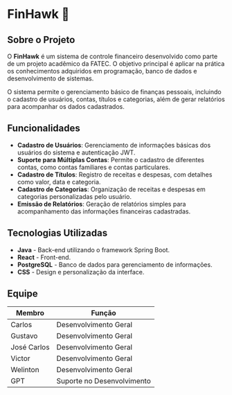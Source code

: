 # FinHawk 🦅

## Sobre o Projeto
O **FinHawk** é um sistema de controle financeiro desenvolvido como parte de um projeto acadêmico da FATEC. O objetivo principal é aplicar na prática os conhecimentos adquiridos em programação, banco de dados e desenvolvimento de sistemas.

O sistema permite o gerenciamento básico de finanças pessoais, incluindo o cadastro de usuários, contas, títulos e categorias, além de gerar relatórios para acompanhar os dados cadastrados.

## Funcionalidades
- **Cadastro de Usuários**: Gerenciamento de informações básicas dos usuários do sistema e autenticação JWT.
- **Suporte para Múltiplas Contas**: Permite o cadastro de diferentes contas, como contas familiares e contas particulares.
- **Cadastro de Títulos**: Registro de receitas e despesas, com detalhes como valor, data e categoria.
- **Cadastro de Categorias**: Organização de receitas e despesas em categorias personalizadas pelo usuário.
- **Emissão de Relatórios**: Geração de relatórios simples para acompanhamento das informações financeiras cadastradas.

## Tecnologias Utilizadas
- **Java** - Back-end utilizando o framework Spring Boot.
- **React** - Front-end.
- **PostgreSQL** - Banco de dados para gerenciamento de informações.
- **CSS** - Design e personalização da interface.

## Equipe
| Membro         | Função                  |
|----------------|-------------------------|
| Carlos         | Desenvolvimento Geral   |
| Gustavo        | Desenvolvimento Geral   |
| José Carlos    | Desenvolvimento Geral   |
| Victor         | Desenvolvimento Geral   |
| Welinton       | Desenvolvimento Geral   |
| GPT            | Suporte no Desenvolvimento |
